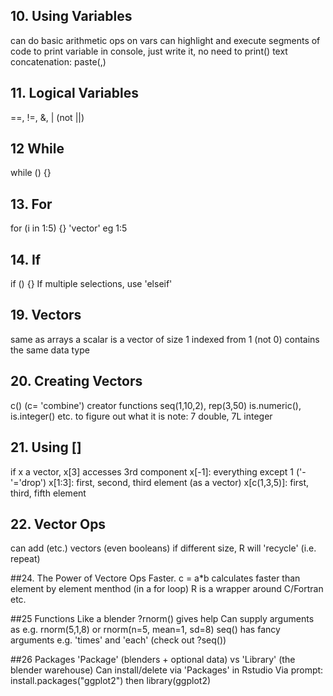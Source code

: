 ## 10. Using Variables
can do basic arithmetic ops on vars
can highlight and execute segments of code
to print variable in console, just write it, no need to print()
text concatenation: paste(,)

## 11. Logical Variables
==, !=, &, | (not ||)

## 12 While
while () {}

## 13. For
for (i in 1:5) {} 
'vector' eg 1:5

## 14. If
if () {}
If multiple selections, use 'elseif'

## 19. Vectors
same as arrays
a scalar is a vector of size 1
indexed from 1 (not 0)
contains the same data type

## 20. Creating Vectors
c() (c= 'combine')
creator functions seq(1,10,2), rep(3,50)
is.numeric(), is.integer() etc. to figure out what it is
note: 7 double, 7L integer

## 21. Using []
if x a vector, x[3] accesses 3rd component
x[-1]: everything except 1 ('-'='drop')
x[1:3]: first, second, third element (as a vector)
x[c(1,3,5)]: first, third, fifth element

## 22. Vector Ops
can add (etc.) vectors (even booleans)
if different size, R will 'recycle' (i.e. repeat)

##24. The Power of Vectore Ops
Faster. c = a*b calculates faster than element by element menthod (in a for loop)
R is a wrapper around C/Fortran etc.

##25 Functions
Like a blender
?rnorm() gives help
Can supply arguments as e.g. rnorm(5,1,8) or rnorm(n=5, mean=1, sd=8)
seq() has fancy arguments e.g. 'times' and 'each' (check out ?seq())

##26 Packages
'Package' (blenders + optional data) vs 'Library' (the blender warehouse)
Can install/delete via 'Packages' in Rstudio
Via prompt: install.packages("ggplot2") then library(ggplot2)


